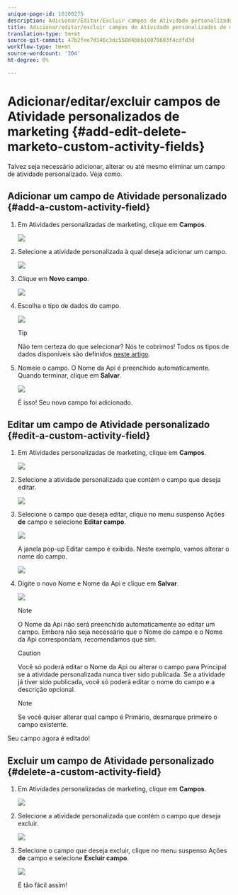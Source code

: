 ```yaml
---
unique-page-id: 10100275
description: Adicionar/Editar/Excluir campos de Atividade personalizados de marketing - Documentos de marketing - Documentação do produto
title: Adicionar/editar/excluir campos de Atividade personalizados de marketing
translation-type: tm+mt
source-git-commit: 47b2fee7d146c3dc558d4bbb10070683f4cdfd3d
workflow-type: tm+mt
source-wordcount: '304'
ht-degree: 0%

---
```



# Adicionar/editar/excluir campos de Atividade personalizados de marketing {#add-edit-delete-marketo-custom-activity-fields}

Talvez seja necessário adicionar, alterar ou até mesmo eliminar um campo de atividade personalizado. Veja como.

## Adicionar um campo de Atividade personalizado {#add-a-custom-activity-field}

1. Em Atividades personalizadas de marketing, clique em **Campos**.

   ![](assets/one-3.png)

1. Selecione a atividade personalizada à qual deseja adicionar um campo.

   ![](assets/two-3.png)

1. Clique em **Novo campo**.

   ![](assets/three-3.png)

1. Escolha o tipo de dados do campo.

   ![](assets/four-3.png)

   >[!TIP]
   >
   >Não tem certeza do que selecionar? Nós te cobrimos! Todos os tipos de dados disponíveis são definidos [neste artigo](../../../product-docs/administration/field-management/custom-field-type-glossary.md).

1. Nomeie o campo. O Nome da Api é preenchido automaticamente. Quando terminar, clique em **Salvar**.

   ![](assets/five-3.png)

   É isso! Seu novo campo foi adicionado.

## Editar um campo de Atividade personalizado {#edit-a-custom-activity-field}

1. Em Atividades personalizadas de marketing, clique em **Campos**.

   ![](assets/one-3.png)

1. Selecione a atividade personalizada que contém o campo que deseja editar.

   ![](assets/seven.png)

1. Selecione o campo que deseja editar, clique no menu suspenso Ações **de** campo e selecione **Editar campo**.

   ![](assets/eight.png)

   A janela pop-up Editar campo é exibida. Neste exemplo, vamos alterar o nome do campo.

   ![](assets/nine.png)

1. Digite o novo Nome e Nome da Api e clique em **Salvar**.

   ![](assets/ten.png)

   >[!NOTE]
   >
   >O Nome da Api não será preenchido automaticamente ao editar um campo. Embora não seja necessário que o Nome do campo e o Nome da Api correspondam, recomendamos que sim.

   >[!CAUTION]
   >
   >Você só poderá editar o Nome da Api ou alterar o campo para Principal se a atividade personalizada nunca tiver sido publicada. Se a atividade já tiver sido publicada, você só poderá editar o nome do campo e a descrição opcional.

   >[!NOTE]
   >
   >Se você quiser alterar qual campo é Primário, desmarque primeiro o campo existente.

Seu campo agora é editado!

## Excluir um campo de Atividade personalizado {#delete-a-custom-activity-field}

1. Em Atividades personalizadas de marketing, clique em **Campos**.

   ![](assets/one-3.png)

1. Selecione a atividade personalizada que contém o campo que deseja excluir.

   ![](assets/twelve.png)

1. Selecione o campo que deseja excluir, clique no menu suspenso Ações **de** campo e selecione **Excluir campo**.

   ![](assets/thirteen.png)

   É tão fácil assim!

